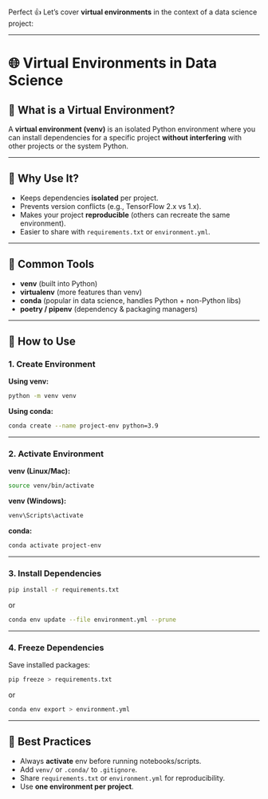 Perfect 👍 Let’s cover **virtual environments** in the context of a data science project:

---

# 🌐 Virtual Environments in Data Science

## 🔹 What is a Virtual Environment?

A **virtual environment (venv)** is an isolated Python environment where you can install dependencies for a specific project **without interfering** with other projects or the system Python.

---

## 🔹 Why Use It?

* Keeps dependencies **isolated** per project.
* Prevents version conflicts (e.g., TensorFlow 2.x vs 1.x).
* Makes your project **reproducible** (others can recreate the same environment).
* Easier to share with `requirements.txt` or `environment.yml`.

---

## 🔹 Common Tools

* **venv** (built into Python)
* **virtualenv** (more features than venv)
* **conda** (popular in data science, handles Python + non-Python libs)
* **poetry / pipenv** (dependency & packaging managers)

---

## 🔹 How to Use

### 1. Create Environment

**Using venv:**

```bash
python -m venv venv
```

**Using conda:**

```bash
conda create --name project-env python=3.9
```

---

### 2. Activate Environment

**venv (Linux/Mac):**

```bash
source venv/bin/activate
```

**venv (Windows):**

```bash
venv\Scripts\activate
```

**conda:**

```bash
conda activate project-env
```

---

### 3. Install Dependencies

```bash
pip install -r requirements.txt
```

or

```bash
conda env update --file environment.yml --prune
```

---

### 4. Freeze Dependencies

Save installed packages:

```bash
pip freeze > requirements.txt
```

or

```bash
conda env export > environment.yml
```

---

## 🔹 Best Practices

* Always **activate** env before running notebooks/scripts.
* Add `venv/` or `.conda/` to `.gitignore`.
* Share `requirements.txt` or `environment.yml` for reproducibility.
* Use **one environment per project**.



